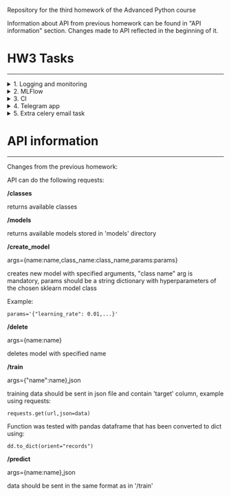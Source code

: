 Repository for the third homework of the Advanced Python course

Information about API from previous homework can be found in "API information" section. 
Changes made to API reflected in the beginning of it.
# HW3 Tasks
____
<details><summary>1. Logging and monitoring</summary>
<p>

Logging was added via 'logging' library from base python. 

Logs are saved to app.log and worker.log files on the volume named "advancedpython_homework3_logs".

You can set logs level by changing logger.setlevel() in app/api.py and worker/tasks.py.

Prometheus from dockerhub image 'prom/prometheus' has been added for monitoring.

It can be accessed from standard address 'localhost:9090', metrics can be seen at 'localhost:5000/metrics'.

Added counters by model for training and prediction requests, counter by class for create_model request 
and counter by status code for results request.

Histogram type metrics added for classes and metrics requests.
</p>
</details>
<details><summary>2. MLFlow</summary>
<p>

</p>
</details>
<details><summary>3. CI</summary>
<p>

</p>
</details>
<details><summary>4. Telegram app</summary>
<p>

</p>
</details>
<details><summary>5. Extra celery email task</summary>
<p>

</p>
</details>

# API information
___
Changes from the previous homework:


API can do the following requests:

**/classes**

returns available classes

**/models**

returns available models stored in 'models' directory

**/create_model**

args={name:name,class_name:class_name,params:params}

creates new model with specified arguments, "class name" arg is mandatory, params should be a string dictionary with hyperparameters of the chosen sklearn model class

Example:
```
params='{"learning_rate": 0.01,...}'
```

**/delete**

args={name:name}

deletes model with specified name

**/train**

args={"name":name},json

training data should be sent in json file and contain 'target' column, example using requests: 
```
requests.get(url,json=data)
```
Function was tested with pandas dataframe that has been converted to dict using:
```
dd.to_dict(orient="records")
```

**/predict**

args={name:name},json

data should be sent in the same format as in '/train'
